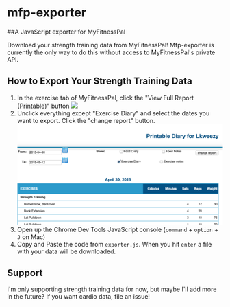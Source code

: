 # mfp-exporter
##A JavaScript exporter for MyFitnessPal

Download your strength training data from MyFitnessPal! Mfp-exporter is currently the only way to do this without access to MyFitnessPal's private API.

## How to Export Your Strength Training Data
1. In the exercise tab of MyFitnessPal, click the "View Full Report (Printable)" button
![](https://www.dropbox.com/s/oe5ujtjqrfj3ojq/Screen-Shot-2015-05-12-at-6.43.44-PM.png?dl=0)
2. Unclick everything except "Exercise Diary" and select the dates you want to export. Click the "change report" button.
![](https://github.com/laurakelly/mfp-exporter/blob/master/screenshots/Screen%20Shot%202015-05-12%20at%209.00.45%20PM.png?raw=true)
3. Open up the Chrome Dev Tools JavaScript console (`command` + `option` + `J` on Mac)
4. Copy and Paste the code from `exporter.js`. When you hit `enter` a file with your data will be downloaded.

## Support
I'm only supporting strength training data for now, but maybe I'll add more in the future? If you want cardio data, file an issue!
